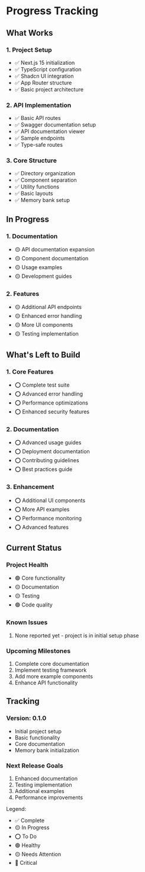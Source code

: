 # Progress Tracking

## What Works

### 1. Project Setup
- ✅ Next.js 15 initialization
- ✅ TypeScript configuration
- ✅ Shadcn UI integration
- ✅ App Router structure
- ✅ Basic project architecture

### 2. API Implementation
- ✅ Basic API routes
- ✅ Swagger documentation setup
- ✅ API documentation viewer
- ✅ Sample endpoints
- ✅ Type-safe routes

### 3. Core Structure
- ✅ Directory organization
- ✅ Component separation
- ✅ Utility functions
- ✅ Basic layouts
- ✅ Memory bank setup

## In Progress

### 1. Documentation
- 🟡 API documentation expansion
- 🟡 Component documentation
- 🟡 Usage examples
- 🟡 Development guides

### 2. Features
- 🟡 Additional API endpoints
- 🟡 Enhanced error handling
- 🟡 More UI components
- 🟡 Testing implementation

## What's Left to Build

### 1. Core Features
- ⭕ Complete test suite
- ⭕ Advanced error handling
- ⭕ Performance optimizations
- ⭕ Enhanced security features

### 2. Documentation
- ⭕ Advanced usage guides
- ⭕ Deployment documentation
- ⭕ Contributing guidelines
- ⭕ Best practices guide

### 3. Enhancement
- ⭕ Additional UI components
- ⭕ More API examples
- ⭕ Performance monitoring
- ⭕ Advanced features

## Current Status

### Project Health
- 🟢 Core functionality
- 🟡 Documentation
- 🟡 Testing
- 🟢 Code quality

### Known Issues
1. None reported yet - project is in initial setup phase

### Upcoming Milestones
1. Complete core documentation
2. Implement testing framework
3. Add more example components
4. Enhance API functionality

## Tracking

### Version: 0.1.0
- Initial project setup
- Basic functionality
- Core documentation
- Memory bank initialization

### Next Release Goals
1. Enhanced documentation
2. Testing implementation
3. Additional examples
4. Performance improvements

Legend:
- ✅ Complete
- 🟡 In Progress
- ⭕ To Do
- 🟢 Healthy
- 🟡 Needs Attention
- 🔴 Critical